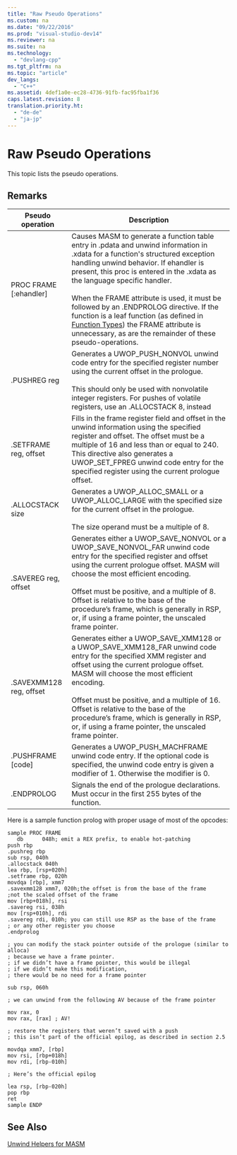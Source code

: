 ```yaml
---
title: "Raw Pseudo Operations"
ms.custom: na
ms.date: "09/22/2016"
ms.prod: "visual-studio-dev14"
ms.reviewer: na
ms.suite: na
ms.technology: 
  - "devlang-cpp"
ms.tgt_pltfrm: na
ms.topic: "article"
dev_langs: 
  - "C++"
ms.assetid: 4def1a0e-ec28-4736-91fb-fac95fba1f36
caps.latest.revision: 8
translation.priority.ht: 
  - "de-de"
  - "ja-jp"
---
```

# Raw Pseudo Operations
This topic lists the pseudo operations.  
  
## Remarks  
  
|Pseudo operation|Description|  
|----------------------|-----------------|  
|PROC FRAME [:ehandler]|Causes MASM to generate a function table entry in .pdata and unwind information in .xdata for a function's structured exception handling unwind behavior.  If ehandler is present, this proc is entered in the .xdata as the language specific handler.<br /><br /> When the FRAME attribute is used, it must be followed by an .ENDPROLOG directive.  If the function is a leaf function (as defined in [Function Types](../vs140/function-types.md)) the FRAME attribute is unnecessary, as are the remainder of these pseudo-operations.|  
|.PUSHREG reg|Generates a UWOP_PUSH_NONVOL unwind code entry for the specified register number using the current offset in the prologue.<br /><br /> This should only be used with nonvolatile integer registers.  For pushes of volatile registers, use an .ALLOCSTACK 8, instead|  
|.SETFRAME reg, offset|Fills in the frame register field and offset in the unwind information using the specified register and offset. The offset must be a multiple of 16 and less than or equal to 240. This directive also generates a UWOP_SET_FPREG unwind code entry for the specified register using the current prologue offset.|  
|.ALLOCSTACK size|Generates a UWOP_ALLOC_SMALL or a UWOP_ALLOC_LARGE with the specified size for the current offset in the prologue.<br /><br /> The size operand must be a multiple of 8.|  
|.SAVEREG reg, offset|Generates either a UWOP_SAVE_NONVOL or a UWOP_SAVE_NONVOL_FAR unwind code entry for the specified register and offset using the current prologue offset. MASM will choose the most efficient encoding.<br /><br /> Offset must be positive, and a multiple of 8.  Offset is relative to the base of the procedure’s frame, which is generally in RSP, or, if using a frame pointer, the unscaled frame pointer.|  
|.SAVEXMM128 reg, offset|Generates either a UWOP_SAVE_XMM128 or a UWOP_SAVE_XMM128_FAR unwind code entry for the specified XMM register and offset using the current prologue offset. MASM will choose the most efficient encoding.<br /><br /> Offset must be positive, and a multiple of 16.  Offset is relative to the base of the procedure’s frame, which is generally in RSP, or, if using a frame pointer, the unscaled frame pointer.|  
|.PUSHFRAME [code]|Generates a UWOP_PUSH_MACHFRAME unwind code entry. If the optional code is specified, the unwind code entry is given a modifier of 1. Otherwise the modifier is 0.|  
|.ENDPROLOG|Signals the end of the prologue declarations.  Must occur in the first 255 bytes of the function.|  
  
 Here is a sample function prolog with proper usage of most of the opcodes:  
  
```  
sample PROC FRAME     
   db      048h; emit a REX prefix, to enable hot-patching  
push rbp  
.pushreg rbp  
sub rsp, 040h  
.allocstack 040h     
lea rbp, [rsp+020h]  
.setframe rbp, 020h  
movdqa [rbp], xmm7  
.savexmm128 xmm7, 020h;the offset is from the base of the frame  
;not the scaled offset of the frame  
mov [rbp+018h], rsi  
.savereg rsi, 038h  
mov [rsp+010h], rdi  
.savereg rdi, 010h; you can still use RSP as the base of the frame  
; or any other register you choose  
.endprolog  
  
; you can modify the stack pointer outside of the prologue (similar to alloca)  
; because we have a frame pointer.  
; if we didn’t have a frame pointer, this would be illegal  
; if we didn’t make this modification,  
; there would be no need for a frame pointer  
  
sub rsp, 060h  
  
; we can unwind from the following AV because of the frame pointer  
  
mov rax, 0  
mov rax, [rax] ; AV!  
  
; restore the registers that weren’t saved with a push  
; this isn’t part of the official epilog, as described in section 2.5  
  
movdqa xmm7, [rbp]  
mov rsi, [rbp+018h]  
mov rdi, [rbp-010h]  
  
; Here’s the official epilog  
  
lea rsp, [rbp-020h]  
pop rbp  
ret  
sample ENDP  
```  
  
## See Also  
 [Unwind Helpers for MASM](../vs140/unwind-helpers-for-masm.md)